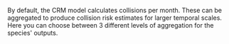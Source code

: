 By default, the CRM model calculates collisions per month. These can be
aggregated to produce collision risk estimates for larger temporal scales. Here
you can choose between 3 different levels of aggregation for the species'
outputs.